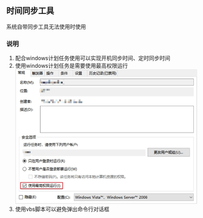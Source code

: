 ## 时间同步工具
系统自带同步工具无法使用时使用

### 说明
1. 配合windows计划任务使用可以实现开机同步时间、定时同步时间
2. 使用windows计划任务是需要使用最高权限运行
    ![计划任务配置](./demo01.jpg)
3. 使用vbs脚本可以避免弹出命令行对话框